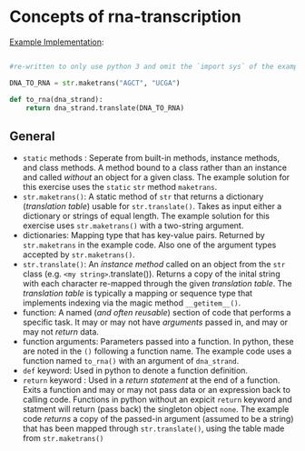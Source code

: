# Concepts of rna-transcription

[Example Implementation](https://github.com/exercism/python/blob/master/exercises/rna-transcription/example.py):

```python

#re-written to only use python 3 and omit the `import sys` of the example

DNA_TO_RNA = str.maketrans("AGCT", "UCGA")

def to_rna(dna_strand):
    return dna_strand.translate(DNA_TO_RNA)

```

## General

-  `static` methods :  Seperate from built-in methods, instance methods, and class methods.  A method bound to a class rather than an instance and called _without_ an object for a given class. The example solution for this exercise uses the `static` `str` method `maketrans`.
-  `str.maketrans()`:  A static method of `str` that returns a dictionary (_translation table_) usable for `str.translate()`.  Takes as input either a dictionary or strings of equal length.  The example solution for this exercise uses `str.maketrans()` with a two-string argument.
-  dictionaries:  Mapping type that has key-value pairs.  Returned by `str.maketrans` in the example code.  Also one of the argument types accepted by `str.maketrans()`.
-  `str.translate()`:  An _instance method_ called on an object from the `str` class (e.g. `<my string>`.translate()).  Returns a copy of the inital string with each character re-mapped through the given _translation table_.  The _translation table_ is typically a mapping or sequence type that implements indexing via the magic method `__getitem__()`.
-  function:  A named (_and often reusable_) section of code that performs a specific task.  It may or may not have _arguments_ passed in, and may or may not _return_ data.
-  function arguments:  Parameters passed into a function.  In python, these are noted in the `()` following a function name.  The example code uses a function named `to_rna()` with an argument of `dna_strand`.
- `def` keyword:  Used in python to denote a function definition.
- `return` keyword : Used in a _return statement_ at the end of a function.  Exits a function and may or may not pass data or an expression back to calling code.  Functions in python without an expicit `return` keyword and statment will return (pass back) the singleton object `none`.  The example code _returns_ a copy of the passed-in argument (assumed to be a string) that has been mapped through `str.translate()`, using the table made from `str.maketrans()`
